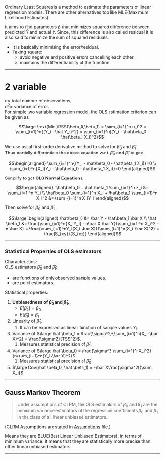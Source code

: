 Ordinary Least Squares is a method to estimate the parameters of linear regression models. There are other alternatives too like MLE(Maximum Likelihood Estimates).  

It aims to find parameters $\beta$ that minimizes squared difference between predicted $\hat Y$ and actual $Y$. Since, this difference is also called residual it is also said to minimize the sum of squared residuals.  

- It is basically minimizing the error/residual.
- Taking square:
	- avoid negative and positive errors cancelling each other.
	- maintains the differentiability of the function.

----
# 2 variable

$n =$ total number of observations,  
$\sigma^2 =$ variance of error.  
For simple two variable regression model, the OLS estimation criterion can be given as:  

$$\large \text{Min }RSS(\beta_0,\beta_1) = \sum_{i=1}^n u_i^2 = \sum_{i=1}^n{(Y_i - \hat Y_i)^2} = \sum_{i=1}^n{(Y_i - \hat\beta_0 - \hat\beta_1 X_i)^2}$$

We use usual first-order derivative method to solve for $\hat\beta_0$ and $\hat\beta_1$.  
Thus partially differentiate the above equation w.r.t. $\hat\beta_0$ and $\hat\beta_1$ to get:  

$$\begin{aligned}
\sum_{i=1}^n{(Y_i - \hat\beta_0 - \hat\beta_1 X_i)}=0 \\
\sum_{i=1}^n{X_i(Y_i - \hat\beta_0 - \hat\beta_1 X_i)}=0
\end{aligned}$$


Simplify to get **OLS Normal Equations**:  

$$\begin{aligned}
n\hat\beta_0 + \hat \beta_1 \sum_{i=1}^n X_i &= \sum_{i=1}^n Y_i \\
\hat\beta_0 \sum_{i=1}^n X_i + \hat\beta_1 \sum_{i=1}^n X_i^2 &= \sum_{i=1}^n X_iY_i
\end{aligned}$$

Then solve for $\hat\beta_0$ and $\hat\beta_1$,  

$$\large \begin{aligned}
\hat\beta_0 &= \bar Y - \hat\beta_1 \bar X \\
\hat \beta_1 &= \frac{\sum_{i=1}^n{X_iY_i} - n\bar X \bar Y}{\sum_{i=1}^n X_i^2 - n \bar X} = \frac{\sum_{i=1}^nY_i(X_i-\bar X)}{\sum_{i=1}^n(X_i-\bar X)^2} = \frac{S_{xy}}{S_{xx}}
\end{aligned}$$

----
### Statistical Properties of OLS estimators

Characteristics:  
OLS estimators $\hat \beta_0$ and $\hat \beta_1$:
- are functions of only observed sample values.
- are point estimators.

Statistical properties:  
1. **Unbiasedness of $\hat \beta_0$ and $\hat \beta_1$.**
	- $E[\hat \beta_0]=\beta_0$
	- $E[\hat \beta_1]=\beta_1$
2. Linearity of $\hat \beta_1$.
	1. It can be expressed as linear function of sample values $Y_i$.
3. Variance of $\large \hat \beta_1 = \frac{\sigma^2}{\sum_{i=1}^n(X_i-\bar X)^2} = \frac{\sigma^2}{TSS^2}$.
	1. Measures statistical precision of $\hat \beta_1$.
4. Variance of $\large \hat \beta_0 = \frac{\sigma^2 \sum_{i=1}^nX_i^2}{n\sum_{i=1}^n(X_i-\bar X)^2}$.
	1. Measures statistical precision of $\hat \beta_0$.
5. $\large Cov(\hat \beta_0, \hat \beta_1) = -\bar X\frac{\sigma^2}{\sum X_i}$

----
## Gauss Markov Theorem
> Under assumptions of CLRM, the OLS estimators of $\hat \beta_0$ and $\hat \beta_1$ are the minimum variance estimators of the regression coefficients $\beta_0$ and $\beta_1$ in the class of all linear unbiased estimators.

(CLRM Assumptions are stated in [Assumptions](./Assumptions.md) file.)

Means they are BLUE(Best Linear Unbiased Estimators), in terms of minimum variance. It means that they are statistically more precise than other linear unbiased estimators.

----

